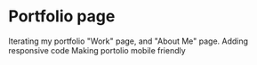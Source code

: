 # Portfolio page
Iterating my portfolio "Work" page, and "About Me" page.
Adding responsive code
Making portolio mobile friendly